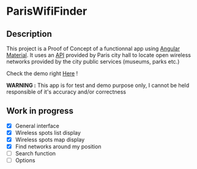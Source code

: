 # ParisWifiFinder
## Description
This project is a Proof of Concept of a functionnal app using [Angular Material](https://material.angularjs.org).
It uses an [API](https://opendata.paris.fr/page/home/) provided by Paris city hall to locate open wireless networks provided by the city public services (museums, parks etc.)

Check the demo right [Here](https://chimaytric.github.io/ParisWifiFinder/) !

**WARNING :** This app is for test and demo purpose only, I cannot be held responsible of it's accuracy and/or correctness

## Work in progress
- [x] General interface
- [x] Wireless spots list display
- [x] Wireless spots map display
- [x] Find networks around my position
- [ ] Search function
- [ ] Options
